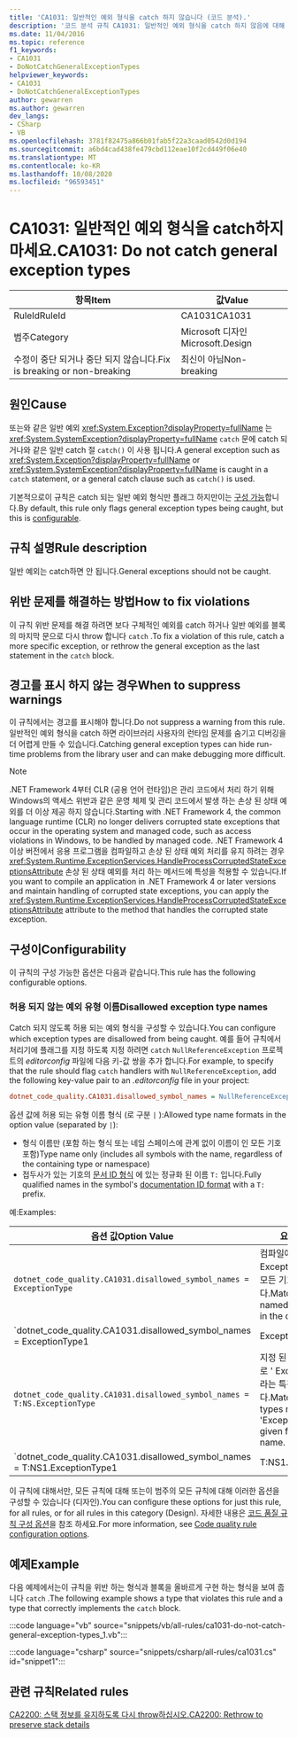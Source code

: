 ```yaml
---
title: 'CA1031: 일반적인 예외 형식을 catch 하지 않습니다 (코드 분석).'
description: '코드 분석 규칙 CA1031: 일반적인 예외 형식을 catch 하지 않음에 대해 알아봅니다.'
ms.date: 11/04/2016
ms.topic: reference
f1_keywords:
- CA1031
- DoNotCatchGeneralExceptionTypes
helpviewer_keywords:
- CA1031
- DoNotCatchGeneralExceptionTypes
author: gewarren
ms.author: gewarren
dev_langs:
- CSharp
- VB
ms.openlocfilehash: 3781f82475a866b01fab5f22a3caad0542d0d194
ms.sourcegitcommit: a6bd4cad438fe479cbd112eae10f2cd449f06e40
ms.translationtype: MT
ms.contentlocale: ko-KR
ms.lasthandoff: 10/08/2020
ms.locfileid: "96593451"
---
```

# <a name="ca1031-do-not-catch-general-exception-types"></a><span data-ttu-id="e0a9f-103">CA1031: 일반적인 예외 형식을 catch하지 마세요.</span><span class="sxs-lookup"><span data-stu-id="e0a9f-103">CA1031: Do not catch general exception types</span></span>

| <span data-ttu-id="e0a9f-104">항목</span><span class="sxs-lookup"><span data-stu-id="e0a9f-104">Item</span></span>                                     | <span data-ttu-id="e0a9f-105">값</span><span class="sxs-lookup"><span data-stu-id="e0a9f-105">Value</span></span>            |
|------------------------------------------|------------------|
| <span data-ttu-id="e0a9f-106">RuleId</span><span class="sxs-lookup"><span data-stu-id="e0a9f-106">RuleId</span></span>                                   | <span data-ttu-id="e0a9f-107">CA1031</span><span class="sxs-lookup"><span data-stu-id="e0a9f-107">CA1031</span></span>           |
| <span data-ttu-id="e0a9f-108">범주</span><span class="sxs-lookup"><span data-stu-id="e0a9f-108">Category</span></span>                                 | <span data-ttu-id="e0a9f-109">Microsoft 디자인</span><span class="sxs-lookup"><span data-stu-id="e0a9f-109">Microsoft.Design</span></span> |
| <span data-ttu-id="e0a9f-110">수정이 중단 되거나 중단 되지 않습니다.</span><span class="sxs-lookup"><span data-stu-id="e0a9f-110">Fix is breaking or non-breaking</span></span> | <span data-ttu-id="e0a9f-111">최신이 아님</span><span class="sxs-lookup"><span data-stu-id="e0a9f-111">Non-breaking</span></span>     |

## <a name="cause"></a><span data-ttu-id="e0a9f-112">원인</span><span class="sxs-lookup"><span data-stu-id="e0a9f-112">Cause</span></span>

<span data-ttu-id="e0a9f-113">또는와 같은 일반 예외 <xref:System.Exception?displayProperty=fullName> 는 <xref:System.SystemException?displayProperty=fullName> `catch` 문에 catch 되거나와 같은 일반 catch 절 `catch()` 이 사용 됩니다.</span><span class="sxs-lookup"><span data-stu-id="e0a9f-113">A general exception such as <xref:System.Exception?displayProperty=fullName> or <xref:System.SystemException?displayProperty=fullName> is caught in a `catch` statement, or a general catch clause such as `catch()` is used.</span></span>

<span data-ttu-id="e0a9f-114">기본적으로이 규칙은 catch 되는 일반 예외 형식만 플래그 하지만이는 [구성 가능](#configurability)합니다.</span><span class="sxs-lookup"><span data-stu-id="e0a9f-114">By default, this rule only flags general exception types being caught, but this is [configurable](#configurability).</span></span>

## <a name="rule-description"></a><span data-ttu-id="e0a9f-115">규칙 설명</span><span class="sxs-lookup"><span data-stu-id="e0a9f-115">Rule description</span></span>

<span data-ttu-id="e0a9f-116">일반 예외는 catch하면 안 됩니다.</span><span class="sxs-lookup"><span data-stu-id="e0a9f-116">General exceptions should not be caught.</span></span>

## <a name="how-to-fix-violations"></a><span data-ttu-id="e0a9f-117">위반 문제를 해결하는 방법</span><span class="sxs-lookup"><span data-stu-id="e0a9f-117">How to fix violations</span></span>

<span data-ttu-id="e0a9f-118">이 규칙 위반 문제를 해결 하려면 보다 구체적인 예외를 catch 하거나 일반 예외를 블록의 마지막 문으로 다시 throw 합니다 `catch` .</span><span class="sxs-lookup"><span data-stu-id="e0a9f-118">To fix a violation of this rule, catch a more specific exception, or rethrow the general exception as the last statement in the `catch` block.</span></span>

## <a name="when-to-suppress-warnings"></a><span data-ttu-id="e0a9f-119">경고를 표시 하지 않는 경우</span><span class="sxs-lookup"><span data-stu-id="e0a9f-119">When to suppress warnings</span></span>

<span data-ttu-id="e0a9f-120">이 규칙에서는 경고를 표시해야 합니다.</span><span class="sxs-lookup"><span data-stu-id="e0a9f-120">Do not suppress a warning from this rule.</span></span> <span data-ttu-id="e0a9f-121">일반적인 예외 형식을 catch 하면 라이브러리 사용자의 런타임 문제를 숨기고 디버깅을 더 어렵게 만들 수 있습니다.</span><span class="sxs-lookup"><span data-stu-id="e0a9f-121">Catching general exception types can hide run-time problems from the library user and can make debugging more difficult.</span></span>

> [!NOTE]
> <span data-ttu-id="e0a9f-122">.NET Framework 4부터 CLR (공용 언어 런타임)은 관리 코드에서 처리 하기 위해 Windows의 액세스 위반과 같은 운영 체제 및 관리 코드에서 발생 하는 손상 된 상태 예외를 더 이상 제공 하지 않습니다.</span><span class="sxs-lookup"><span data-stu-id="e0a9f-122">Starting with .NET Framework 4, the common language runtime (CLR) no longer delivers corrupted state exceptions that occur in the operating system and managed code, such as access violations in Windows, to be handled by managed code.</span></span> <span data-ttu-id="e0a9f-123">.NET Framework 4 이상 버전에서 응용 프로그램을 컴파일하고 손상 된 상태 예외 처리를 유지 하려는 경우 <xref:System.Runtime.ExceptionServices.HandleProcessCorruptedStateExceptionsAttribute> 손상 된 상태 예외를 처리 하는 메서드에 특성을 적용할 수 있습니다.</span><span class="sxs-lookup"><span data-stu-id="e0a9f-123">If you want to compile an application in .NET Framework 4 or later versions and maintain handling of corrupted state exceptions, you can apply the <xref:System.Runtime.ExceptionServices.HandleProcessCorruptedStateExceptionsAttribute> attribute to the method that handles the corrupted state exception.</span></span>

## <a name="configurability"></a><span data-ttu-id="e0a9f-124">구성이</span><span class="sxs-lookup"><span data-stu-id="e0a9f-124">Configurability</span></span>

<span data-ttu-id="e0a9f-125">이 규칙의 구성 가능한 옵션은 다음과 같습니다.</span><span class="sxs-lookup"><span data-stu-id="e0a9f-125">This rule has the following configurable options.</span></span>

### <a name="disallowed-exception-type-names"></a><span data-ttu-id="e0a9f-126">허용 되지 않는 예외 유형 이름</span><span class="sxs-lookup"><span data-stu-id="e0a9f-126">Disallowed exception type names</span></span>

<span data-ttu-id="e0a9f-127">Catch 되지 않도록 허용 되는 예외 형식을 구성할 수 있습니다.</span><span class="sxs-lookup"><span data-stu-id="e0a9f-127">You can configure which exception types are disallowed from being caught.</span></span> <span data-ttu-id="e0a9f-128">예를 들어 규칙에서 처리기에 플래그를 지정 하도록 지정 하려면 `catch` `NullReferenceException` 프로젝트의 *editorconfig* 파일에 다음 키-값 쌍을 추가 합니다.</span><span class="sxs-lookup"><span data-stu-id="e0a9f-128">For example, to specify that the rule should flag `catch` handlers with `NullReferenceException`, add the following key-value pair to an *.editorconfig* file in your project:</span></span>

```ini
dotnet_code_quality.CA1031.disallowed_symbol_names = NullReferenceException
```

<span data-ttu-id="e0a9f-129">옵션 값에 허용 되는 유형 이름 형식 (로 구분 `|` ):</span><span class="sxs-lookup"><span data-stu-id="e0a9f-129">Allowed type name formats in the option value (separated by `|`):</span></span>

- <span data-ttu-id="e0a9f-130">형식 이름만 (포함 하는 형식 또는 네임 스페이스에 관계 없이 이름이 인 모든 기호 포함)</span><span class="sxs-lookup"><span data-stu-id="e0a9f-130">Type name only (includes all symbols with the name, regardless of the containing type or namespace)</span></span>
- <span data-ttu-id="e0a9f-131">접두사가 있는 기호의 [문서 ID 형식](https://github.com/dotnet/csharplang/blob/master/spec/documentation-comments.md#id-string-format) 에 있는 정규화 된 이름 `T:` 입니다.</span><span class="sxs-lookup"><span data-stu-id="e0a9f-131">Fully qualified names in the symbol's [documentation ID format](https://github.com/dotnet/csharplang/blob/master/spec/documentation-comments.md#id-string-format) with a `T:` prefix.</span></span>

<span data-ttu-id="e0a9f-132">예:</span><span class="sxs-lookup"><span data-stu-id="e0a9f-132">Examples:</span></span>

| <span data-ttu-id="e0a9f-133">옵션 값</span><span class="sxs-lookup"><span data-stu-id="e0a9f-133">Option Value</span></span> | <span data-ttu-id="e0a9f-134">요약</span><span class="sxs-lookup"><span data-stu-id="e0a9f-134">Summary</span></span> |
| --- | --- |
|`dotnet_code_quality.CA1031.disallowed_symbol_names = ExceptionType` | <span data-ttu-id="e0a9f-135">컴파일에 ' ExceptionType ' 이라는 모든 기호를 찾습니다.</span><span class="sxs-lookup"><span data-stu-id="e0a9f-135">Matches all symbols named 'ExceptionType' in the compilation</span></span>
|`dotnet_code_quality.CA1031.disallowed_symbol_names = ExceptionType1|ExceptionType2` | <span data-ttu-id="e0a9f-136">컴파일에 ' ExceptionType1 ' 또는 ' ExceptionType2 ' 라는 모든 기호를 찾습니다.</span><span class="sxs-lookup"><span data-stu-id="e0a9f-136">Matches all symbols named either 'ExceptionType1' or 'ExceptionType2' in the compilation</span></span>
|`dotnet_code_quality.CA1031.disallowed_symbol_names = T:NS.ExceptionType` | <span data-ttu-id="e0a9f-137">지정 된 정규화 된 이름으로 ' ExceptionType ' 이라는 특정 형식을 찾습니다.</span><span class="sxs-lookup"><span data-stu-id="e0a9f-137">Matches specific types named 'ExceptionType' with given fully qualified name.</span></span>
|`dotnet_code_quality.CA1031.disallowed_symbol_names = T:NS1.ExceptionType1|T:NS1.ExceptionType2` | <span data-ttu-id="e0a9f-138">이름이 ' ExceptionType1 ' 및 ' ExceptionType2 ' 인 형식을 정규화 된 이름과 일치 시킵니다.</span><span class="sxs-lookup"><span data-stu-id="e0a9f-138">Matches types named 'ExceptionType1' and 'ExceptionType2' with respective fully qualified names</span></span>

<span data-ttu-id="e0a9f-139">이 규칙에 대해서만, 모든 규칙에 대해 또는이 범주의 모든 규칙에 대해 이러한 옵션을 구성할 수 있습니다 (디자인).</span><span class="sxs-lookup"><span data-stu-id="e0a9f-139">You can configure these options for just this rule, for all rules, or for all rules in this category (Design).</span></span> <span data-ttu-id="e0a9f-140">자세한 내용은 [코드 품질 규칙 구성 옵션](../code-quality-rule-options.md)을 참조 하세요.</span><span class="sxs-lookup"><span data-stu-id="e0a9f-140">For more information, see [Code quality rule configuration options](../code-quality-rule-options.md).</span></span>

## <a name="example"></a><span data-ttu-id="e0a9f-141">예제</span><span class="sxs-lookup"><span data-stu-id="e0a9f-141">Example</span></span>

<span data-ttu-id="e0a9f-142">다음 예제에서는이 규칙을 위반 하는 형식과 블록을 올바르게 구현 하는 형식을 보여 줍니다 `catch` .</span><span class="sxs-lookup"><span data-stu-id="e0a9f-142">The following example shows a type that violates this rule and a type that correctly implements the `catch` block.</span></span>

:::code language="vb" source="snippets/vb/all-rules/ca1031-do-not-catch-general-exception-types_1.vb":::

:::code language="csharp" source="snippets/csharp/all-rules/ca1031.cs" id="snippet1":::

## <a name="related-rules"></a><span data-ttu-id="e0a9f-143">관련 규칙</span><span class="sxs-lookup"><span data-stu-id="e0a9f-143">Related rules</span></span>

[<span data-ttu-id="e0a9f-144">CA2200: 스택 정보를 유지하도록 다시 throw하십시오.</span><span class="sxs-lookup"><span data-stu-id="e0a9f-144">CA2200: Rethrow to preserve stack details</span></span>](ca2200.md)
